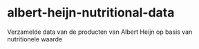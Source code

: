# albert-heijn-nutritional-data
 Verzamelde data van de producten van Albert Heijn op basis van nutritionele waarde
